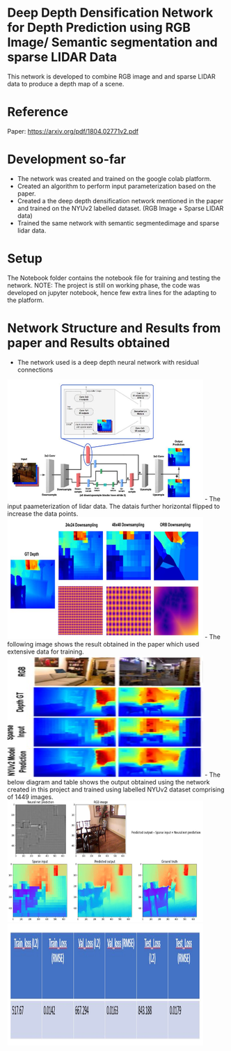 # Deep Depth Densification Network for Depth Prediction using RGB Image/ Semantic segmentation and sparse LIDAR Data
This network is developed to combine RGB image and and sparse LIDAR data to produce a depth map of a scene.

# Reference
Paper: https://arxiv.org/pdf/1804.02771v2.pdf

# Development so-far
- The network was created and trained on the google colab platform.
- Created an algorithm to perform input parameterization based on the paper.
- Created a the deep depth densification network mentioned in the paper and trained on the NYUv2 labelled dataset. (RGB Image + Sparse LIDAR data)
- Trained the same network with semantic segmentedimage and sparse lidar data.

# Setup
The Notebook folder contains the notebook file for training and testing the network.
NOTE: The project is still on working phase, the code was developed on jupyter notebook, hence few extra lines for the adapting to the platform.

# Network Structure and Results from paper and Results obtained
- The network used is a deep depth neural network with residual connections
<img src="https://github.com/SUDHARSANM29/deep_depth_densification_network_for_depth_prediction/blob/master/Images/network_structure.JPG" width="450" height="280">
- The input paameterization of lidar data. The datais further horizontal flipped to increase the data points.
<img src="https://github.com/SUDHARSANM29/deep_depth_densification_network_for_depth_prediction/blob/master/Images/input_parameterization.JPG" width="450" height="280">
- The following image shows the result obtained in the paper which used extensive data for training.
<img src="https://github.com/SUDHARSANM29/deep_depth_densification_network_for_depth_prediction/blob/master/Images/paper_results.JPG" width="450" height="280">
- The below diagram and table shows the output obtained using the network created in this project and trained using labelled NYUv2 dataset comprising of 1449 images.
<img src="https://github.com/SUDHARSANM29/deep_depth_densification_network_for_depth_prediction/blob/master/Images/test_prediction_nn.JPG" width="450" height="280">
<img src="https://github.com/SUDHARSANM29/deep_depth_densification_network_for_depth_prediction/blob/master/Images/network_results.JPG" width="450" height="280">
